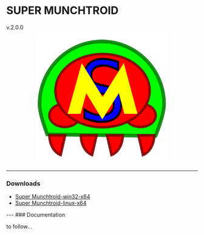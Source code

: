 <h1>SUPER MUNCHTROID</h1>v.2.0.0

<img alt="Co.Koa header" title="Co.Koa" style="margin: 0 15%; width: 70%" src="https://raw.githubusercontent.com/munchyMouth/super-munchtroid/master/src-electron/icons/linux-512x512.png" />

----
### Downloads
<ul>
  <li>
    <a href="https://drive.google.com/open?id=1XxUIC8Hp8AWWD8gAE-_TDBRP9CqYWPJf">Super Munchtroid-win32-x64</a>
  </li>
  <li>
    <a href="https://drive.google.com/open?id=1bnr-vUzHM_DIHgCyBXta8u5gPqyJ-FcH">Super Munchtroid-linux-x64</a>
  </li>
</ul>
---
### Documentation

to follow...
